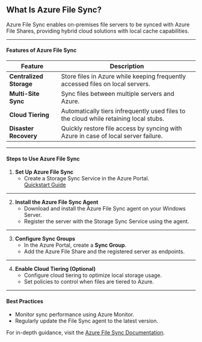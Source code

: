 ## **What Is Azure File Sync?**

Azure File Sync enables on-premises file servers to be synced with Azure File Shares, providing hybrid cloud solutions with local cache capabilities.

---

#### **Features of Azure File Sync**

| Feature                 | Description                                                                                     |
|-------------------------|-------------------------------------------------------------------------------------------------|
| **Centralized Storage** | Store files in Azure while keeping frequently accessed files on local servers.                  |
| **Multi-Site Sync**     | Sync files between multiple servers and Azure.                                                 |
| **Cloud Tiering**       | Automatically tiers infrequently used files to the cloud while retaining local stubs.          |
| **Disaster Recovery**   | Quickly restore file access by syncing with Azure in case of local server failure.             |

---

#### **Steps to Use Azure File Sync**

1. **Set Up Azure File Sync**  
   - Create a Storage Sync Service in the Azure Portal.  
     [Quickstart Guide](https://learn.microsoft.com/azure/storage/file-sync/file-sync-deployment-guide?tabs=azure-portal%2Cproactive-portal&WT.mc_id=%3Fwt.mc_id%3Dstudentamb_260352)

---

2. **Install the Azure File Sync Agent**  
   - Download and install the Azure File Sync agent on your Windows Server.  
   - Register the server with the Storage Sync Service using the agent.

---

3. **Configure Sync Groups**  
   - In the Azure Portal, create a **Sync Group**.  
   - Add the Azure File Share and the registered server as endpoints.

---

4. **Enable Cloud Tiering (Optional)**  
   - Configure cloud tiering to optimize local storage usage.  
   - Set policies to control when files are tiered to Azure.

---

#### **Best Practices**
- Monitor sync performance using Azure Monitor.  
- Regularly update the File Sync agent to the latest version.  

For in-depth guidance, visit the [Azure File Sync Documentation](https://learn.microsoft.com/azure/storage/file-sync/file-sync-planning?WT.mc_id=%3Fwt.mc_id%3Dstudentamb_260352).

